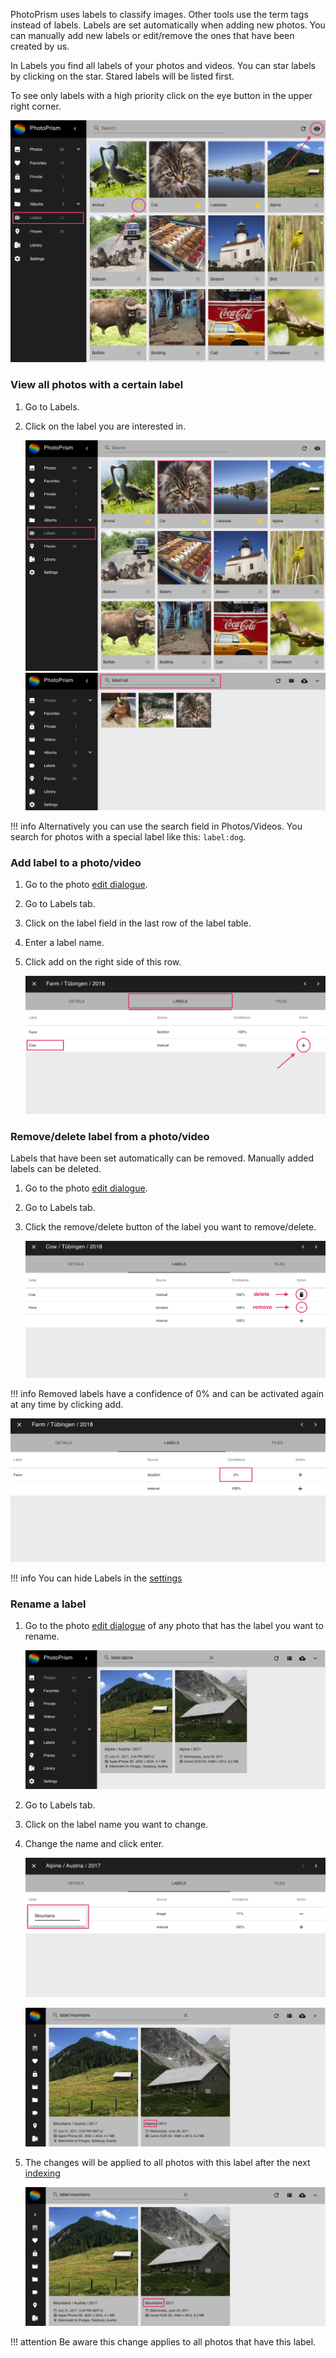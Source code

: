 PhotoPrism uses labels to classify images.
Other tools use the term tags instead of labels.
Labels are set automatically when adding new photos. 
You can manually add new labels or edit/remove the ones that have been created by us.

In Labels you find all labels of your photos and videos. 
You can star labels by clicking on the star. Stared labels will be listed first.

To see only labels with a high priority click on the eye button in the upper right corner.

![Screenshot](../img/labels1.png)

### View all photos with a certain label

1. Go to Labels.
2. Click on the label you are interested in.

    ![Screenshot](../img/labels2.png)
    ![Screenshot](../img/labels3.png)

!!! info
    Alternatively you can use the search field in Photos/Videos. You search for photos with a special label like this: `label:dog`.

### Add label to a photo/video

1. Go to the photo [edit dialogue](edit.md).
2. Go to Labels tab.
3. Click on the label field in the last row of the label table.
4. Enter a label name.
5. Click add on the right side of this row.

    ![Screenshot](../img/addLabel.png)
    
### Remove/delete label from a photo/video

Labels that have been set automatically can be removed.
Manually added labels can be deleted.

1. Go to the photo [edit dialogue](edit.md).
2. Go to Labels tab.
3. Click the remove/delete button of the label you want to remove/delete.

    ![Screenshot](../img/removeLabel1.png)
    
!!! info
    Removed labels have a confidence of 0% and can be activated again at any time by clicking add.
    
   ![Screenshot](../img/removeLabel2.png)

!!! info
    You can hide Labels in the [settings](settings/ui.md)

### Rename a label

1. Go to the photo [edit dialogue](edit.md) of any photo that has the label you want to rename.

    ![Screenshot](../img/editLabel1.png)
    
2. Go to Labels tab.
3. Click on the label name you want to change.
4. Change the name and click enter.

    ![Screenshot](../img/editLabel2.png)
    
    ![Screenshot](../img/editLabel3.png)
    
5. The changes will be applied to all photos with this label after the next  [indexing](index.md)

    ![Screenshot](../img/editLabel4.png)

!!! attention
    Be aware this change applies to all photos that have this label.


